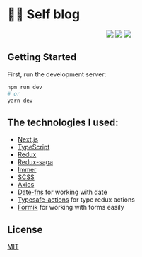 # 🙍‍♂ Self blog

<p align="center">
  <img src="https://github.com/shock-dev/self-blog/actions/workflows/editorconfig.yml/badge.svg">
  <img src="https://github.com/shock-dev/self-blog/actions/workflows/eslint.yml/badge.svg">
  <img src="https://img.shields.io/badge/license-MIT-blue.svg">
</p>

## Getting Started

First, run the development server:

```bash
npm run dev
# or
yarn dev
```

## The technologies I used:

- [Next.js](https://nextjs.org/)
- [TypeScript](https://www.typescriptlang.org)
- [Redux](https://redux.js.org)
- [Redux-saga](https://redux-saga.js.org)
- [Immer](https://immerjs.github.io/immer)
- [SCSS](https://sass-lang.com)
- [Axios](https://axios-http.com)
- [Date-fns](https://date-fns.org/) for working with date
- [Typesafe-actions](https://github.com/piotrwitek/typesafe-actions) for type redux actions
- [Formik](https://formik.org/docs/overview) for working with forms easily

## License

[MIT](https://choosealicense.com/licenses/mit/)
